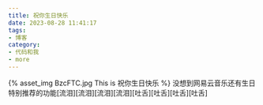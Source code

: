 ```yaml
---
title: 祝你生日快乐
date: 2023-08-28 11:41:17
tags:
- 博客
category:
- 代码和我
- more
---
```

{% asset_img BzcFTC.jpg This is 祝你生日快乐 %}
没想到网易云音乐还有生日特别推荐的功能[流泪][流泪][流泪][流泪][吐舌][吐舌][吐舌][吐舌]